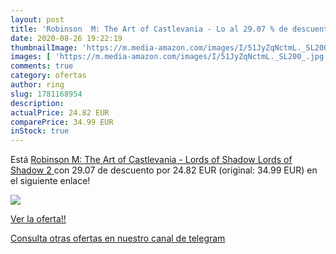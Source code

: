 ```yaml
---
layout: post
title: 'Robinson  M: The Art of Castlevania - Lo al 29.07 % de descuento'
date: 2020-08-26 19:22:19
thumbnailImage: 'https://m.media-amazon.com/images/I/51JyZqNctmL._SL200_.jpg'
images: [ 'https://m.media-amazon.com/images/I/51JyZqNctmL._SL200_.jpg' ]
comments: true
category: ofertas
author: ring
slug: 1781168954
description:
actualPrice: 24.82 EUR
comparePrice: 34.99 EUR
inStock: true
---
```


Está [Robinson  M: The Art of Castlevania - Lords of Shadow  Lords of Shadow 2 ](https://www.amazon.com/dp/1781168954/?tag=redken08-20) con 29.07 de descuento por 24.82 EUR (original: 34.99 EUR) en el siguiente enlace!

[![](https://m.media-amazon.com/images/I/51JyZqNctmL._SL200_.jpg)](https://www.amazon.com/dp/1781168954/?tag=redken08-20)

[Ver la oferta!!](https://www.amazon.com/dp/1781168954/?tag=redken08-20)

[Consulta otras ofertas en nuestro canal de telegram](https://t.me/s/ofertas25)
